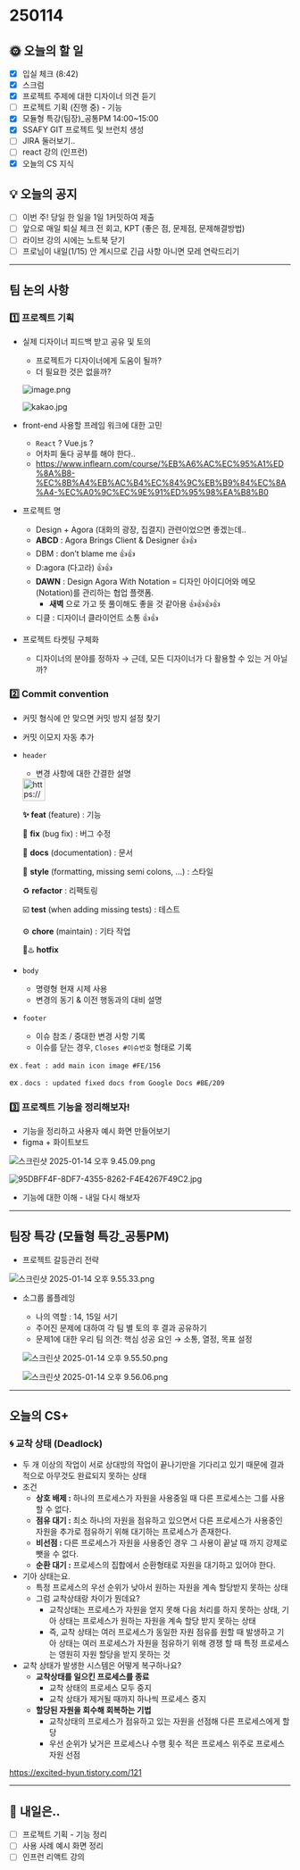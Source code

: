 # 250114

## 🌞 오늘의 할 일

- [x]  입실 체크 (8:42)
- [x]  스크럼
- [x]  프로젝트 주제에 대한 디자이너 의견 듣기
- [ ]  프로젝트 기획 (진행 중) - 기능
- [x]  모듈형 특강(팀장)_공통PM 14:00~15:00
- [x]  SSAFY GIT 프로젝트 및 브런치 생성
- [ ]  JIRA 둘러보기..
- [ ]  react 강의 (인프런)
- [x]  오늘의 CS 지식

## 💡 오늘의 공지

- [ ]  이번 주! 당일 한 일을 1일 1커밋하여 제출
- [ ]  앞으로 매일 퇴실 체크 전 회고, KPT (좋은 점, 문제점, 문제해결방법)
- [ ]  라이브 강의 시에는 노트북 닫기
- [ ]  프로님이 내일(1/15) 안 계시므로 긴급 사항 아니면 모레 연락드리기

---

## 팀 논의 사항

### 1️⃣ 프로젝트 기획

- 실제 디자이너 피드백 받고 공유 및 토의
    - 프로젝트가 디자이너에게 도움이 될까?
    - 더 필요한 것은 없을까?
    
    ![image.png](250114%2017bc93c039f9808b8904f8cc630bd615/d5122f99-6c3d-4452-b215-ffa43e9cace0.png)
    
    ![kakao.jpg](250114%2017bc93c039f9808b8904f8cc630bd615/kakao.jpg)
    
- front-end 사용할 프레임 워크에 대한 고민
    - `React` ? Vue.js ?
    - 어차피 둘다 공부를 해야 한다..
    - https://www.inflearn.com/course/%EB%A6%AC%EC%95%A1%ED%8A%B8-%EC%8B%A4%EB%AC%B4%EC%84%9C%EB%B9%84%EC%8A%A4-%EC%A0%9C%EC%9E%91%ED%95%98%EA%B8%B0
- 프로젝트 명
    - Design + Agora (대화의 광장, 집결지) 관련이었으면 좋겠는데..
    - **ABCD** : Agora Brings Client & Designer 👍👍
    - DBM : don’t blame me 👍👍
    - D:agora (다고라) 👍👍
    - **DAWN** : Design Agora With Notation = 디자인 아이디어와 메모(Notation)를 관리하는 협업 플랫폼.
        - **새벽** 으로 가고 뜻 풀이해도 좋을 것 같아용 👍👍👍👍
    - 디클 : 디자이너 클라이언트 소통 👍👍
- 프로젝트 타켓팅 구체화
    - 디자이너의 분야를 정하자 → 근데, 모든 디자이너가 다 활용할 수 있는 거 아닐까?

### 2️⃣ Commit convention

- 커밋 형식에 안 맞으면 커밋 방지 설정 찾기
- 커밋 이모지 자동 추가
- `header`
    - 변경 사항에 대한 간결한 설명
    
    <aside>
    <img src="https://www.notion.so/icons/code_lightgray.svg" alt="https://www.notion.so/icons/code_lightgray.svg" width="40px" />
    
    **✨ feat** (feature) : 기능
    
    🐛 **fix** (bug fix) : 버그 수정 
    
    📝 **docs** (documentation) : 문서
    
    🎨 **style** (formatting, missing semi colons, …) : 스타일
    
    ♻️ **refactor** : 리팩토링
    
    ☑️ **test** (when adding missing tests) : 테스트
    
    ⚙️ **chore** (maintain) : 기타 작업
    
    👺♨️ **hotfix**
    
    </aside>
    
- `body`
    - 명령형 현재 시제 사용
    - 변경의 동기 & 이전 행동과의 대비 설명
- `footer`
    - 이슈 참조 / 중대한 변경 사항 기록
    - 이슈를 닫는 경우, `Closes #이슈번호` 형태로 기록

ex . `feat : add main icon image #FE/156` 

ex . `docs : updated fixed docs from Google Docs #BE/209` 

### 3️⃣ 프로젝트 기능을 정리해보자!

- 기능을 정리하고 사용자 예시 화면 만들어보기
- figma + 화이트보드

![스크린샷 2025-01-14 오후 9.45.09.png](250114%2017bc93c039f9808b8904f8cc630bd615/%25E1%2584%2589%25E1%2585%25B3%25E1%2584%258F%25E1%2585%25B3%25E1%2584%2585%25E1%2585%25B5%25E1%2586%25AB%25E1%2584%2589%25E1%2585%25A3%25E1%2586%25BA_2025-01-14_%25E1%2584%258B%25E1%2585%25A9%25E1%2584%2592%25E1%2585%25AE_9.45.09.png)

![95DBFF4F-8DF7-4355-8262-F4E4267F49C2.jpg](250114%2017bc93c039f9808b8904f8cc630bd615/0cf77c9b-c992-4624-9896-ec6eb18a5ecf.png)

- 기능에 대한 이해 - 내일 다시 해보자

---

## 팀장 특강 (모듈형 특강_공통PM)

- 프로젝트 갈등관리 전략

![스크린샷 2025-01-14 오후 9.55.33.png](250114%2017bc93c039f9808b8904f8cc630bd615/%25E1%2584%2589%25E1%2585%25B3%25E1%2584%258F%25E1%2585%25B3%25E1%2584%2585%25E1%2585%25B5%25E1%2586%25AB%25E1%2584%2589%25E1%2585%25A3%25E1%2586%25BA_2025-01-14_%25E1%2584%258B%25E1%2585%25A9%25E1%2584%2592%25E1%2585%25AE_9.55.33.png)

- 소그룹 롤플레잉
    - 나의 역할 : 14, 15일 서기
    - 주어진 문제에 대하여 각 팀 별 토의 후 결과 공유하기
    - 문제1에 대한 우리 팀 의견: 핵심 성공 요인 
    → 소통, 열정, 목표 설정
    
    ![스크린샷 2025-01-14 오후 9.55.50.png](250114%2017bc93c039f9808b8904f8cc630bd615/%25E1%2584%2589%25E1%2585%25B3%25E1%2584%258F%25E1%2585%25B3%25E1%2584%2585%25E1%2585%25B5%25E1%2586%25AB%25E1%2584%2589%25E1%2585%25A3%25E1%2586%25BA_2025-01-14_%25E1%2584%258B%25E1%2585%25A9%25E1%2584%2592%25E1%2585%25AE_9.55.50.png)
    
    ![스크린샷 2025-01-14 오후 9.56.06.png](250114%2017bc93c039f9808b8904f8cc630bd615/%25E1%2584%2589%25E1%2585%25B3%25E1%2584%258F%25E1%2585%25B3%25E1%2584%2585%25E1%2585%25B5%25E1%2586%25AB%25E1%2584%2589%25E1%2585%25A3%25E1%2586%25BA_2025-01-14_%25E1%2584%258B%25E1%2585%25A9%25E1%2584%2592%25E1%2585%25AE_9.56.06.png)
    

---

## 오늘의 CS+

### 🌀 **교착 상태 (Deadlock)**

- 두 개 이상의 작업이 서로 상대방의 작업이 끝나기만을 기다리고 있기 때문에 결과적으로 아무것도 완료되지 못하는 상태
- 조건
    - **상호 배제 :** 하나의 프로세스가 자원을 사용중일 때 다른 프로세스는 그를 사용할 수 없다.
    - **점유 대기 :** 최소 하나의 자원을 점유하고 있으면서 다른 프로세스가 사용중인 자원을 추가로 점유하기 위해 대기하는 프로세스가 존재한다.
    - **비선점 :** 다른 프로세스가 자원을 사용중인 경우 그 사용이 끝날 때 까지 강제로 뺏을 수 없다.
    - **순환 대기 :** 프로세스의 집합에서 순환형태로 자원을 대기하고 있어야 한다.
- 기아 상태는요.
    - 특정 프로세스의 우선 순위가 낮아서 원하는 자원을 계속 할당받지 못하는 상태
    - 그럼 교착상태랑 차이가 뭔데요?
        - 교착상태는 프로세스가 자원을 얻지 못해 다음 처리를 하지 못하는 상태, 기아 상태는 프로세스가 원하는 자원을 계속 할당 받지 못하는 상태
        - 즉, 교착 상태는 여러 프로세스가 동일한 자원 점유를 원할 때 발생하고 기아 상태는 여러 프로세스가 자원을 점유하기 위해 경쟁 할 때 특정 프로세스는 영원히 자원 할당을 받지 못하는 것
- 교착 상태가 발생한 시스템은 어떻게 복구하나요?
    - **교착상태를 일으킨 프로세스를 종료**
        - 교착 상태의 프로세스 모두 중지
        - 교착 상태가 제거될 때까지 하나씩 프로세스 중지
    - **할당된 자원을 회수해 회복하는 기법**
        - 교착상태의 프로세스가 점유하고 있는 자원을 선점해 다른 프로세스에게 할당
        - 우선 순위가 낮거은 프로세스나 수행 횟수 적은 프로세스 위주로 프로세스 자원 선점

https://excited-hyun.tistory.com/121

---

## 🌝 내일은..

- [ ]  프로젝트 기획 - 기능 정리
- [ ]  사용 사례 예시 화면 정리
- [ ]  인프런 리액트 강의
